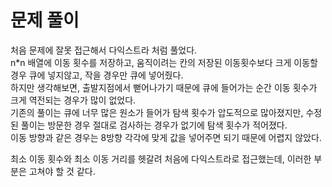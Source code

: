 # 문제 풀이
처음 문제에 잘못 접근해서 다익스트라 처럼 풀었다.    
n*n 배열에 이동 횟수를 저장하고, 움직이려는 칸의 저장된 이동횟수보다 크게 이동할 경우 큐에 넣지않고, 작을 경우만 큐에 넣어줬다.  
하지만 생각해보면, 출발지점에서 뻗어나가기 때문에 큐에 들어가는 순간 이동 횟수가 크게 역전되는 경우가 많이 없었다.   
기존의 풀이는 큐에 너무 많은 원소가 들어가 탐색 횟수가 압도적으로 많아졌지만, 수정된 풀이는 방문한 경우 절대로 검사하는 경우가 없기에 탐색 횟수가 적어졌다.   
이동 방향과 같은 경우는 8방향 각각에 맞게 값을 넣어주면 되기 때문에 어렵지 않았다.    

최소 이동 횟수와 최소 이동 거리를 헷갈려 처음에 다익스트라로 접근했는데, 이러한 부분은 고쳐야 할 것 같다.